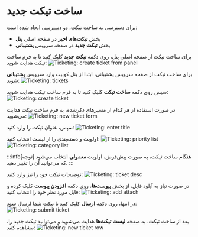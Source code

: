 # ساخت تیکت جدید

برای دسترسی به ساخت تیکت، دو دسترسی ایجاد شده است:

- بخش **تیکت‌های اخیر** در صفحه اصلی **پنل**
- بخش **تیکت جدید** در صفحه سرویس **پشتیبانی**

برای ساخت تیکت از صفحه اصلی پنل، روی دکمه **تیکت جدید** کلیک کنید تا به فرم ساخت تیکت هدایت شوید:
![Ticketing: create ticket from panel](create-ticket-from-panel.png)

برای ساخت تیکت از صفحه سرویس پشتیبانی، ابتدا از پنل کوبیت وارد سرویس **پشتیبانی** شوید:
![Ticketing: tickets](ticketing.png)

سپس روی دکمه **ساخت تیکت** کلیک کنید تا به فرم ساخت تیکت هدایت شوید:
![Ticketing: create ticket](create-ticket.png)

در صورت استفاده از هر کدام از مسیرهای ذکرشده، به فرم ساخت تیکت هدایت می‌شوید:
![Ticketing: new ticket form](new-ticket-form.png)

سپس، عنوان تیکت را وارد کنید:
![Ticketing: enter title](enter-title.png)

اولویت و دسته‌بندی را از لیست انتخاب کنید:
![Ticketing: priority list](priority-list.png)
![Ticketing: category list](category-list.png)

:::info[توجه]
هنگام ساخت تیکت، به صورت پیش‌فرض، اولویت **معمولی** انتخاب می‌شود که می‌توانید آن را تغییر دهید.
:::

توضیحات تیکت خود را نیز وارد کنید:
![Ticketing: ticket desc](ticket-desc.png)

در صورت نیاز به آپلود فایل، از بخش **پیوست‌ها**، روی دکمه **افزودن پیوست** کلیک کرده و فایل مورد نظر خود را انتخاب کنید:
![Ticketing: add attach](add-attach.png)

در انتها، روی دکمه **ارسال** کلیک کنید تا تیکت شما ارسال شود:
![Ticketing: submit ticket](submit-ticket.png)

بعد از ساخت تیکت، به صفحه **لیست تیکت‌ها** هدایت می‌شوید و می‌توانید تیکت جدید را، مشاهده کنید:
![Ticketing: new ticket row](new-ticket-row.png)
